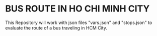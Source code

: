 # BUS ROUTE IN HO CHI MINH CITY


This Repository will work with json files "vars.json" and  "stops.json" to evaluate the route of a bus traveling in HCM City.
